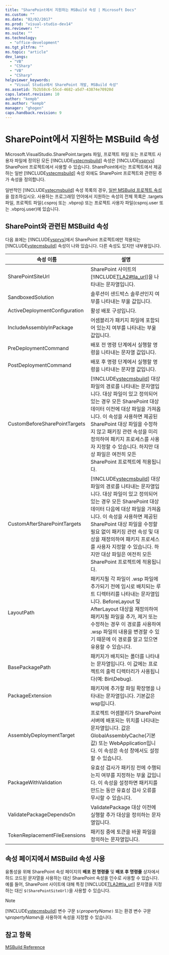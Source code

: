 ```yaml
---
title: "SharePoint에서 지원하는 MSBuild 속성 | Microsoft Docs"
ms.custom: ""
ms.date: "02/02/2017"
ms.prod: "visual-studio-dev14"
ms.reviewer: ""
ms.suite: ""
ms.technology: 
  - "office-development"
ms.tgt_pltfrm: ""
ms.topic: "article"
dev_langs: 
  - "VB"
  - "CSharp"
  - "VB"
  - "CSharp"
helpviewer_keywords: 
  - "Visual Studio에서 SharePoint 개발, MSBuild 속성"
ms.assetid: 7b2b58c6-55cd-4682-a5d7-43874e70920d
caps.latest.revision: 10
author: "kempb"
ms.author: "kempb"
manager: "ghogen"
caps.handback.revision: 9
---
```

# SharePoint에서 지원하는 MSBuild 속성
  Microsoft.VisualStudio.SharePoint.targets 파일, 프로젝트 파일 또는 프로젝트 사용자 파일에 정의된 모든 [!INCLUDE[vstecmsbuild](../sharepoint/includes/vstecmsbuild-md.md)] 속성은 [!INCLUDE[vsprvs](../sharepoint/includes/vsprvs-md.md)] SharePoint 프로젝트에서 사용할 수 있습니다.  SharePoint에서는 프로젝트에서 제공하는 일반 [!INCLUDE[vstecmsbuild](../sharepoint/includes/vstecmsbuild-md.md)] 속성 외에도 SharePoint 프로젝트와 관련된 추가 속성을 정의합니다.  
  
 일반적인 [!INCLUDE[vstecmsbuild](../sharepoint/includes/vstecmsbuild-md.md)] 속성 목록의 경우, [일반 MSBuild 프로젝트 속성](http://go.microsoft.com/fwlink/?LinkID=168687) 을 참조하십시오.  사용하는 프로그래밍 언어에서 지원하는 속성의 전체 목록은 .targets 파일, 프로젝트 파일\(.csproj 또는 .vbproj\) 또는 프로젝트 사용자 파일\(csproj.user 또는 .vbproj.user\)에 있습니다.  
  
## SharePoint와 관련된 MSBuild 속성  
 다음 표에는 [!INCLUDE[vsprvs](../sharepoint/includes/vsprvs-md.md)]에서 SharePoint 프로젝트에만 적용되는 [!INCLUDE[vstecmsbuild](../sharepoint/includes/vstecmsbuild-md.md)] 속성이 나와 있습니다.  다른 속성도 있지만 내부용입니다.  
  
|속성 이름|설명|  
|-----------|--------|  
|SharePointSiteUrl|SharePoint 사이트의 [!INCLUDE[TLA2#tla_url](../sharepoint/includes/tla2sharptla-url-md.md)]을 나타내는 문자열입니다.|  
|SandboxedSolution|솔루션이 샌드박스 솔루션인지 여부를 나타내는 부울 값입니다.|  
|ActiveDeploymentConfiguration|활성 배포 구성입니다.|  
|IncludeAssemblyInPackage|어셈블리가 패키지 파일에 포함되어 있는지 여부를 나타내는 부울 값입니다.|  
|PreDeploymentCommand|배포 전 명령 단계에서 실행할 명령을 나타내는 문자열 값입니다.|  
|PostDeploymentCommand|배포 후 명령 단계에서 실행할 명령을 나타내는 문자열 값입니다.|  
|CustomBeforeSharePointTargets|[!INCLUDE[vstecmsbuild](../sharepoint/includes/vstecmsbuild-md.md)] 대상 파일의 경로를 나타내는 문자열입니다.  대상 파일이 있고 정의되어 있는 경우 모든 SharePoint 대상 데이터 이전에 대상 파일을 가져옵니다.  이 속성을 사용하면 제공된 SharePoint 대상 파일을 수정하지 않고 패키징 관련 속성을 미리 정의하여 패키지 프로세스를 사용자 지정할 수 있습니다. 하지만 대상 파일은 여전히 모든 SharePoint 프로젝트에 적용됩니다.|  
|CustomAfterSharePointTargets|[!INCLUDE[vstecmsbuild](../sharepoint/includes/vstecmsbuild-md.md)] 대상 파일의 경로를 나타내는 문자열입니다.  대상 파일이 있고 정의되어 있는 경우 모든 SharePoint 대상 데이터 다음에 대상 파일을 가져옵니다.  이 속성을 사용하면 제공된 SharePoint 대상 파일을 수정할 필요 없이 패키징 관련 속성 및 대상을 재정의하여 패키지 프로세스를 사용자 지정할 수 있습니다. 하지만 대상 파일은 여전히 모든 SharePoint 프로젝트에 적용됩니다.|  
|LayoutPath|패키지될 각 파일이 .wsp 파일에 추가되기 전에 임시로 배치되는 루트 디렉터리를 나타내는 문자열입니다.  BeforeLayout 및 AfterLayout 대상을 재정의하여 패키지될 파일을 추가, 제거 또는 수정하는 경우 이 경로를 사용하여 .wsp 파일의 내용을 변경할 수 있기 때문에 이 경로를 알고 있으면 유용할 수 있습니다.|  
|BasePackagePath|패키지가 배치되는 폴더를 나타내는 문자열입니다.  이 값에는 프로젝트의 출력 디렉터리가 사용됩니다\(예: Bin\\Debug\).|  
|PackageExtension|패키지에 추가할 파일 확장명을 나타내는 문자열입니다.  기본값은 wsp입니다.|  
|AssemblyDeploymentTarget|프로젝트 어셈블리가 SharePoint 서버에 배포되는 위치를 나타내는 문자열입니다.  값은 GlobalAssemblyCache\(기본값\) 또는 WebApplication입니다.  이 속성은 속성 창에서도 설정할 수 있습니다.|  
|PackageWithValidation|유효성 검사가 패키징 전에 수행되는지 여부를 지정하는 부울 값입니다.  이 속성을 설정하면 패키지를 만드는 동안 유효성 검사 오류를 무시할 수 있습니다.|  
|ValidatePackageDependsOn|ValidatePackage 대상 이전에 실행할 추가 대상을 정의하는 문자열입니다.|  
|TokenReplacementFileExensions|패키징 중에 토큰을 바꿀 파일을 정의하는 문자열입니다.|  
  
## 속성 페이지에서 MSBuild 속성 사용  
 융통성을 위해 SharePoint 속성 페이지의 **배포 전 명령줄** 및 **배포 후 명령줄** 상자에서 하드 코드된 문자열을 사용하는 대신 SharePoint 속성을 인수로 사용할 수 있습니다.  예를 들어, SharePoint 사이트에 대해 특정 [!INCLUDE[TLA2#tla_url](../sharepoint/includes/tla2sharptla-url-md.md)] 문자열을 지정하는 대신 `$(SharePointSiteUrl)`을 사용할 수 있습니다.  
  
> [!NOTE]  
>  [!INCLUDE[vstecmsbuild](../sharepoint/includes/vstecmsbuild-md.md)] 변수 구문 `$(`*propertyName*`)` 또는 환경 변수 구문 `%`*propertyName*`%`을 사용하여 속성을 지정할 수 있습니다.  
  
## 참고 항목  
 [MSBuild Reference](../msbuild/msbuild-reference.md)  
  
  